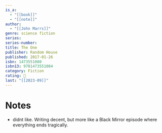 ```yaml
---
is_a:
  - "[[book]]"
  - "[[note]]"
author:
  - "[[John Marrs]]"
genre: science fiction
series: 
series-number: 
title: The One
publisher: Random House
published: 2017-01-26
isbn: 1473551080
isbn13: 9781473551084
category: Fiction
rating: 🤞
last: "[[2023-09]]"
---
```

# Notes
- didnt like. Writing decent, but more like a Black Mirror episode where everything ends tragically.
